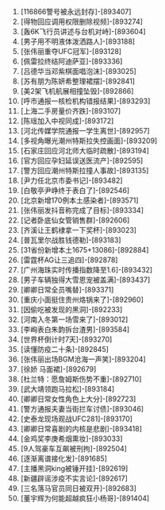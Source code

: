 
1. [116866警号被永远封存]-[893407]
1. [得物回应调用权限删除视频]-[893274]
1. [轰6K飞行员讲述与台机对峙]-[893604]
1. [男子用不明液体泼洒路人]-[893188]
1. [张伟丽重夺UFC冠军]-[893128]
1. [佩雷拉终结阿迪萨亚]-[893336]
1. [吕德华当邓紫棋面唱泡沫]-[893025]
1. [苏有朋为陈妍希整理裙摆]-[892841]
1. [美2架飞机航展相撞坠毁]-[892866]
1. [呼市通报一核检机构错报结果]-[893293]
1. [上海二手房量价齐跌]-[893107]
1. [陈瑶加入中视同成]-[893172]
1. [河北传媒学院通报一学生离世]-[892957]
1. [多视角曝光潮州特斯拉失控画面]-[893209]
1. [石家庄回应河北师大临时疏散]-[893194]
1. [官方回应孕妇延误送医流产]-[892595]
1. [警方回应潮州特斯拉撞人事故]-[893135]
1. [尹力任北京市委书记]-[893482]
1. [白敬亭尹峥终于表白了]-[892546]
1. [北京新增170例本土感染者]-[893571]
1. [张伟丽发抖音称完成了目标]-[893334]
1. [记者卧底仙女管销售群]-[892606]
1. [齐溪让王鹤棣拿一下奖杯]-[893023]
1. [普瓦里尔战胜钱德勒]-[893183]
1. [31省份新增本土1675+13086]-[892884]
1. [雷霆杯AG让三追四]-[892878]
1. [广州海珠实时传播指数降至1.6]-[893432]
1. [男子车辆独得大雪恩宠被盖满]-[893437]
1. [卿卿日常全员嘴替]-[893371]
1. [重庆小面挺住贵州烙锅来了]-[892960]
1. [因偷吃被发现的黑洞]-[892233]
1. [河南入冬第一场雪来了]-[893012]
1. [李峋表白朱韵拆台渣男]-[893584]
1. [世界杯倒计时7天]-[893270]
1. [读懂防疫二十条]-[892845]
1. [张伟丽出场BGM沧海一声笑]-[893204]
1. [徐娇 马面裙]-[892679]
1. [杜兰特：愿詹姆斯伤势不重]-[892710]
1. [武大靖领跑马拉松]-[893184]
1. [卿卿日常女性角色上大分]-[892723]
1. [警方通报夫妻当街拦车讨债]-[893046]
1. [史泰龙现场观战UFC281]-[893170]
1. [卿卿日常喜剧的内核是悲剧]-[893418]
1. [金鸡奖李庚希烟熏妆]-[893033]
1. [9人驾豪车互飙被刑拘]-[892504]
1. [逐渐离谱接化发]-[891685]
1. [主播黑洞king被锤开挂]-[892619]
1. [新疆辟谣涉疫不实言论]-[892617]
1. [三名落马官员同日被双开]-[892683]
1. [董宇辉为何能超越疯狂小杨哥]-[891404]
